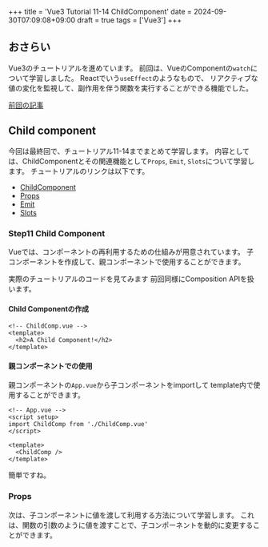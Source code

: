 +++
title = 'Vue3 Tutorial 11-14 ChildComponent'
date = 2024-09-30T07:09:08+09:00
draft = true
tags = ['Vue3']
+++

## おさらい

Vue3のチュートリアルを進めています。
前回は、VueのComponentの`watch`について学習しました。
Reactでいう`useEffect`のようなもので、
リアクティブな値の変化を監視して、副作用を伴う関数を実行することができる機能でした。

[前回の記事](../Vue3Tutorial10.md)

## Child component

今回は最終回で、チュートリアル11-14までまとめて学習します。
内容としては、ChildComponentとその関連機能として`Props`, `Emit`, `Slots`について学習します。
チュートリアルのリンクは以下です。

- [ChildComponent](https://ja.vuejs.org/tutorial/#step-11)
- [Props](https://ja.vuejs.org/tutorial/#step-12)
- [Emit](https://ja.vuejs.org/tutorial/#step-13)
- [Slots](https://ja.vuejs.org/tutorial/#step-14)

### Step11 Child Component

Vueでは、コンポーネントの再利用するための仕組みが用意されています。
子コンポーネントを作成して、親コンポーネントで使用することができます。

実際のチュートリアルのコードを見てみます
前回同様にComposition APIを扱います。

#### Child Componentの作成

```vue
<!-- ChildComp.vue -->
<template>
  <h2>A Child Component!</h2>
</template>
```

#### 親コンポーネントでの使用

親コンポーネントの`App.vue`から子コンポーネントをimportして
template内で使用することができます。

```vue
<!-- App.vue -->
<script setup>
import ChildComp from './ChildComp.vue'
</script>

<template>
  <ChildComp />
</template>
```

簡単ですね。

### Props

次は、子コンポーネントに値を渡して利用する方法について学習します。
これは、関数の引数のように値を渡すことで、子コンポーネントを動的に変更することができます。
